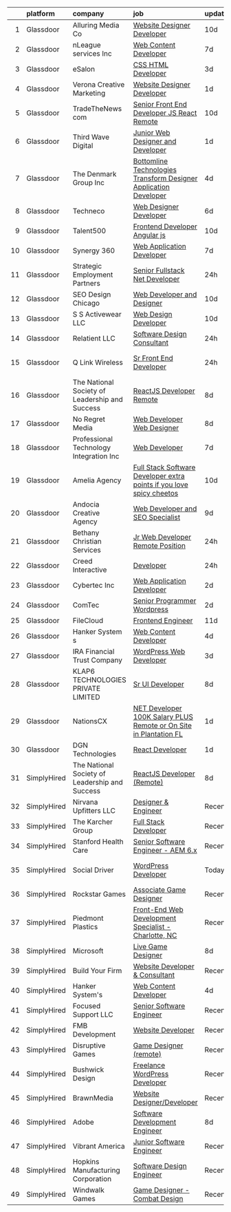 

|    | platform    | company                                        | job                                                                                                                                                                                                                                                                                                                                                                                                                                                                                                                                                                                                                                                                                                                                                                                                                                                                                                                                                                                                                                                                                                                      | update_time   | location                  |
|---:|:------------|:-----------------------------------------------|:-------------------------------------------------------------------------------------------------------------------------------------------------------------------------------------------------------------------------------------------------------------------------------------------------------------------------------------------------------------------------------------------------------------------------------------------------------------------------------------------------------------------------------------------------------------------------------------------------------------------------------------------------------------------------------------------------------------------------------------------------------------------------------------------------------------------------------------------------------------------------------------------------------------------------------------------------------------------------------------------------------------------------------------------------------------------------------------------------------------------------|:--------------|:--------------------------|
|  1 | Glassdoor   | Alluring Media Co                              | [Website Designer Developer](https://www.glassdoor.com/partner/jobListing.htm?pos=126&ao=1136043&s=58&guid=0000018151882be492e9f8592cd6651c&src=GD_JOB_AD&t=SR&vt=w&ea=1&cs=1_4c2e67fa&cb=1654930287919&jobListingId=1007906581302&jrtk=3-0-1g58ogb0br0mi801-1g58ogb0ohaq4800-295cdde55712cc59-)                                                                                                                                                                                                                                                                                                                                                                                                                                                                                                                                                                                                                                                                                                                                                                                                                         | 10d           | Remote                    |
|  2 | Glassdoor   | nLeague services Inc                           | [Web Content Developer](https://www.glassdoor.com/partner/jobListing.htm?pos=116&ao=1136043&s=58&guid=0000018151882be492e9f8592cd6651c&src=GD_JOB_AD&t=SR&vt=w&ea=1&cs=1_a553b4de&cb=1654930287919&jobListingId=1007916576869&jrtk=3-0-1g58ogb0br0mi801-1g58ogb0ohaq4800-df2d8b73c28e92ba-)                                                                                                                                                                                                                                                                                                                                                                                                                                                                                                                                                                                                                                                                                                                                                                                                                              | 7d            | Atlanta, GA               |
|  3 | Glassdoor   | eSalon                                         | [CSS   HTML Developer](https://www.glassdoor.com/partner/jobListing.htm?pos=105&ao=1110586&s=58&guid=0000018151882be492e9f8592cd6651c&src=GD_JOB_AD&t=SR&vt=w&ea=1&cs=1_2244bf1d&cb=1654930287918&jobListingId=1007924725713&cpc=F41FEAB56D215062&jrtk=3-0-1g58ogb0br0mi801-1g58ogb0ohaq4800-d78d28495f642f53--6NYlbfkN0BEZjN4yZdNxGTJSfeQLQOWG2stMqrQEYxPlXsGtCvXCbogS6p6IFYnszG3ouTNGqz6O7jpNIceYlz64cswnB0sIHM7SRDvZqn9H6CTiV_93sAbrfT2OsakmclQVsZTpbu-Yrthf8MLuwd4pYCyTtZPYjZXbP28sb7Nsrd8BES0pL2YqK_prWsJd_UifQ_eDzreMz1SIQpBgUbrO3yEb2bUcCoyrZj7fVmMppGFRThxY5v8iqulndNZS1tCSnb4MtdCb1ShY5qw3dRWLWplZEDpPjBT6HA8NLY_ANnc6qUlay-sbH2GQlDLAaBaCAiKW-FIlE99EcAj0RkTmLT1rMYiWxQ-cQ2N1cKu2j2ePRrcyqOV6QYiG8C-9gwL6Aa-AJ7DoS_MIiTMTVchp8Udaq_M3ukBnZa4T51s_s69S4MCiVPbEbX6M38cCcXXnwcU07SIhh2jXsq-5g%3D%3D)                                                                                                                                                                                                                                                                                                              | 3d            | Remote                    |
|  4 | Glassdoor   | Verona Creative Marketing                      | [Website Designer Developer](https://www.glassdoor.com/partner/jobListing.htm?pos=123&ao=1136043&s=58&guid=0000018151882be492e9f8592cd6651c&src=GD_JOB_AD&t=SR&vt=w&ea=1&cs=1_27818278&cb=1654930287919&jobListingId=1007929630622&jrtk=3-0-1g58ogb0br0mi801-1g58ogb0ohaq4800-7627670389c97643-)                                                                                                                                                                                                                                                                                                                                                                                                                                                                                                                                                                                                                                                                                                                                                                                                                         | 1d            | Remote                    |
|  5 | Glassdoor   | TradeTheNews com                               | [Senior Front End Developer  JS  React  Remote ](https://www.glassdoor.com/partner/jobListing.htm?pos=130&ao=1136043&s=58&guid=0000018151882be492e9f8592cd6651c&src=GD_JOB_AD&t=SR&vt=w&ea=1&cs=1_1ec6b62d&cb=1654930287920&jobListingId=1007905735137&jrtk=3-0-1g58ogb0br0mi801-1g58ogb0ohaq4800-b077302778eec44e-)                                                                                                                                                                                                                                                                                                                                                                                                                                                                                                                                                                                                                                                                                                                                                                                                     | 10d           | Remote                    |
|  6 | Glassdoor   | Third Wave Digital                             | [Junior Web Designer and Developer](https://www.glassdoor.com/partner/jobListing.htm?pos=117&ao=1136043&s=58&guid=0000018151882be492e9f8592cd6651c&src=GD_JOB_AD&t=SR&vt=w&cs=1_04ddeac5&cb=1654930287919&jobListingId=1007930419471&jrtk=3-0-1g58ogb0br0mi801-1g58ogb0ohaq4800-c8a9a5f532d509ba-)                                                                                                                                                                                                                                                                                                                                                                                                                                                                                                                                                                                                                                                                                                                                                                                                                       | 1d            | Macon, GA                 |
|  7 | Glassdoor   | The Denmark Group  Inc                         | [ Bottomline Technologies Transform Designer Application Developer ](https://www.glassdoor.com/partner/jobListing.htm?pos=101&ao=1110586&s=58&guid=0000018151882be492e9f8592cd6651c&src=GD_JOB_AD&t=SR&vt=w&ea=1&cs=1_55fe926e&cb=1654930287917&jobListingId=1007920677812&cpc=E12678FCBA555788&jrtk=3-0-1g58ogb0br0mi801-1g58ogb0ohaq4800-c9509fc5d067a275--6NYlbfkN0CnvnrZV6i1JGX1yqycrBVKxG_QbmFGo1hJvaAPDrdCVTET5rWUgFWpZGgoZc06_HNnY7hdT5y1kDU_dzPnswIN34pdZNgNK1ilmmQcF4UlgBkJtOJXqS4SHehDpnMOgd-7-BM4x5-4Lwr_f_7lGtzLgqaA8CJxUoK7HXFt460O2Himc83l5I4fCMyIzzRDPz2nEXj0VlvZt-wcA4It2SCneIsZufTY0_NS5uz8qrKkTB1w64K9uzTCAHsW2byLUyi7kwdkbpcae8pP3oN5CItBjJaeOIkQbSqQT0-U2SH-B4WD28NM3IbTXDWJADlqnSYWU0jjydWJjxF8-yIr26V-xoYrIQGFUyBYevOvCpwF77IsIuBkOMxw6SkWleAcjHzkCRC7cjgzGVRU80KeFys5HuP8e9w2phVw3tTnQkMKIQM49fAoldcR79IeUQAhbNa0QrI0GAmq9EVRHdHSZfJOVvb3TXhq8O6LVjqqjsyMBD650hwNOnfvYZ9jIVpG0m96xACkjkbYmTGqMy4DMaQY3igHwV24vwFApOqQQuWr_QfaKSNPBQmkZO5EoNKIjVU%3D)                                                                                                                                              | 4d            | Remote                    |
|  8 | Glassdoor   | Techneco                                       | [Web Designer Developer](https://www.glassdoor.com/partner/jobListing.htm?pos=121&ao=1136043&s=58&guid=0000018151882be492e9f8592cd6651c&src=GD_JOB_AD&t=SR&vt=w&ea=1&cs=1_1009ac5b&cb=1654930287919&jobListingId=1007917975416&jrtk=3-0-1g58ogb0br0mi801-1g58ogb0ohaq4800-5066b3ab79b21723-)                                                                                                                                                                                                                                                                                                                                                                                                                                                                                                                                                                                                                                                                                                                                                                                                                             | 6d            | Remote                    |
|  9 | Glassdoor   | Talent500                                      | [Frontend Developer   Angular js](https://www.glassdoor.com/partner/jobListing.htm?pos=110&ao=1110586&s=58&guid=0000018151882be492e9f8592cd6651c&src=GD_JOB_AD&t=SR&vt=w&cs=1_64f60817&cb=1654930287918&jobListingId=1007904529317&cpc=AC285F3A3ECA6BB0&jrtk=3-0-1g58ogb0br0mi801-1g58ogb0ohaq4800-87f5623e7ebd3c43--6NYlbfkN0D5mXFGwCT9lo97i3gsfTR9iTAPBTm16RjVfbVH6M8QHIvpChn350CMaRdfCnvphGEiHbD88e3eusYPSLb0KuxUHtWedkwmMl5nDyWXtdD_VE31fhdpyL4O8B4VjX96RxYXKBMpG_wd45xNqkLRcUQ6AJTWSvLGJOZ1ffR2dQiGLXEAeLnr-ujHjIf2boT3GTQZpbCByLX2GAlKEFBHpW7lGxl2ygG-kspyZb2FnkmwRF-qfGYtAxsOQlNBLJTDr3j8LhMv4m3LurEgbx4mUVxE5EDg5JWoXmzmSknqQJ9rqNzaeI9UTxzDsDQEFCP7dNE3Zu5sL3GsC--g-bmc66YU25qTABgQylPHBP625lAtw4m5VPM-tni_S3jWKVteCwE1CfTYXxZA_Aak3irui5tv2X4WjCKNLT3-voT814dgroG4i3s-GuC3oU3BDmkbGlOh931qXCt3yjIAtM2Bvd18XyOaDdHrhv3nij59DV6cWBv3G7QfnE29skvSouHNyDL_h7kDax2Rhb-UzKjxjVvaaD07_7d28LrQy9Jy3f4B8IOkqK5sk79tCDV9R3pKBlKTaB2IzW75_Oc7CC_FncvU0-4yeqCKQ47xZB_G0vT0UQ%3D%3D)                                                                                                                                        | 10d           | Remote                    |
| 10 | Glassdoor   | Synergy 360                                    | [Web Application Developer](https://www.glassdoor.com/partner/jobListing.htm?pos=108&ao=1110586&s=58&guid=0000018151882be492e9f8592cd6651c&src=GD_JOB_AD&t=SR&vt=w&ea=1&cs=1_e80e1272&cb=1654930287918&jobListingId=1007916078773&cpc=C63BD00756FD6F58&jrtk=3-0-1g58ogb0br0mi801-1g58ogb0ohaq4800-29ccddcbc13599f4--6NYlbfkN0D3144mSAre_s2DyY13LhQs0VT40Ny06JpOHOzDNPfCMOPtH0hK8WyPBEVs6-RgPgnDufC31XtsuCJqo2t82BuI4oDEEYmSSiJecdWdwZ5OkPEEIKfQITnmixD97aXNUSMzjoxhCKQuq1KRbgfrOJ90P5KGiPcJ5p4rhkZ_0KPveUBLie4BHOSvCqtR9KEzhcVoMWaY_3KSBC2wJHl_dHCza3E8KancwfZnopN1qLCH_N--BDn1h2HOYoTov7Tr7HuAwwU1Bg0daDxya-VkLRjJXC-cWHUZhhsSKXV0ye0OwMNx_A_AQtump-KxQeilyN-1iUOZ-GXMZCIr18Wg4ANGtsoEpQivwMyefQhVdgvx8FBwUm5HL1h3-mUjiPGFkK6okPCquLes6BgfOrjnEtQyVD37JzJxxKOcVrcOPww1r4muDBknlXk7YEZekih9gXqrFwqQWZKSdiljGfm6uoHzaOyrsi3A23gVcDJ-4qvXPwd2AerpzFpKppmk1pBbhpw%3D)                                                                                                                                                                                                                                                       | 7d            | Remote                    |
| 11 | Glassdoor   | Strategic Employment Partners                  | [Senior Fullstack  Net Developer](https://www.glassdoor.com/partner/jobListing.htm?pos=109&ao=1110586&s=58&guid=0000018151882be492e9f8592cd6651c&src=GD_JOB_AD&t=SR&vt=w&ea=1&cs=1_e4b560e6&cb=1654930287918&jobListingId=1007932109580&cpc=92BEE8AC7E71C1CB&jrtk=3-0-1g58ogb0br0mi801-1g58ogb0ohaq4800-c36782258eef7748--6NYlbfkN0B-fTUegnOdPWDV05CiIhIi2qlOzw6WOcAKK9Y9LqNfmuNY1A0kBHRpIHZer5Lsr2yEesuItmG4PiDoSmT_VkB0aWsBn2slRN5kOozmjS22nImROoQhkqM0yypWkb0taiFb8wGj2fUjOELNGaFJGINIkPttTpA4Nq0jC8SlLH8GaBR153ZAwRg3zUtKKOxqOfIDgJARh8PUsAHUD6SXX_ooIPyD8CsV6goZOrUkkTccaIXGCmAcdjx3LhuUeUkfCJtIOU7dk6d4-VDbZeFIrVfe7x_PKnfskTNvp-Je194dU5iBHCDwKCh_A4xqJ_wpZhhQ1Id49NLhZ3eUNn8WKaZYcSf0cCwEYMtLXqDpZAHjpiEilouTjd6Y9SEEr5QLb4xGGds0BbS6T3wSptTcigyybL3HFiFyiPzoMW_UXEwra-syqAhSA64mlfXRn8bjYumhjtxFuqT-TUlTMec7XwWTvDU7ktGCkiY6cETZR26ziaakQcnsfRrhKrul8g2mIK03h-mxB8EJag%3D%3D)                                                                                                                                                                                                                                   | 24h           | Remote                    |
| 12 | Glassdoor   | SEO Design Chicago                             | [Web Developer and Designer](https://www.glassdoor.com/partner/jobListing.htm?pos=115&ao=1136043&s=58&guid=0000018151882be492e9f8592cd6651c&src=GD_JOB_AD&t=SR&vt=w&ea=1&cs=1_ed1196c3&cb=1654930287919&jobListingId=1007905745551&jrtk=3-0-1g58ogb0br0mi801-1g58ogb0ohaq4800-edb5c12235ecbca6-)                                                                                                                                                                                                                                                                                                                                                                                                                                                                                                                                                                                                                                                                                                                                                                                                                         | 10d           | Remote                    |
| 13 | Glassdoor   | S S Activewear LLC                             | [Web Design Developer](https://www.glassdoor.com/partner/jobListing.htm?pos=102&ao=1110586&s=58&guid=0000018151882be492e9f8592cd6651c&src=GD_JOB_AD&t=SR&vt=w&cs=1_21601763&cb=1654930287916&jobListingId=1007907546318&cpc=ECF50B846154F74F&jrtk=3-0-1g58ogb0br0mi801-1g58ogb0ohaq4800-9a94e0e65c736bca--6NYlbfkN0Ajr136nt6A_LHOZ7dazkZBMRVGXfFx1UH3hXSlGZi78qV2vh4IIPaG56QxCFgA56Adpr9RaXdipIXu1R4bmSOvMziN5foyE-Hu6-wOJzorB798i-BTTof0WkY407sJ8JJ-b48jkEdELNvzxft-sRf5NMtJ6JiYIBRDHRpWroXbQqBaO_5kxxHvN-KYbt9H9FU-F8bCVWeed56PDkhqUEuRGHhHzWK0Nu3lZP0kPet2iRwACwaCwOfDb-EMyWgGqkFexmT1Y8XTNaOt1ESNFsAlzszD38hQNc4aYvLuwoUWoE1vePB0KpIvd8pzs7XnTlfqOfCQjbwAYDAHjeHlxkjIBGVHIsG_pewBLkvO-YIxfIoWvnmFseQ1BTZJvBqQZOY8ZMrDSsTwWHnaddWJPbcxDp98q-a6S2bs5ESisOQDOrimthtrO1y-Tx27h4baNXJxkGS80M4pn-_5bGGbCUO67253JexeWJMHamWAb3l3kHOzwIDynxTvpYHgpjx-Q66BhyWv4bdfSrteD083iaI5w2KHunEFw3j7CDHn45YpGtL3SessDS0iBGMwFCrwf3xtMCUmpkLzf5eUvwmahYEVsQyUkcWp3du3xa1B5CbysvnE6kzo3GJvyjF3ZIgr6zdtzNcBuJVs_zBh-wqymJPEA-W7QzINWCcnJHuH0gvY6pT2lKq8J_d8jubbLF0QrF2iiJSvpn0hIQroirjw_rb73YLJms4xMx9RlGdc9pzfM8h7KGqndw2IqlrbrxdOn0E%3D) | 10d           | Bolingbrook, IL           |
| 14 | Glassdoor   | Relatient LLC                                  | [Software Design Consultant](https://www.glassdoor.com/partner/jobListing.htm?pos=112&ao=1110586&s=58&guid=0000018151882be492e9f8592cd6651c&src=GD_JOB_AD&t=SR&vt=w&cs=1_02ee3f6e&cb=1654930287918&jobListingId=1007931770268&cpc=DE56C24FF6DEC286&jrtk=3-0-1g58ogb0br0mi801-1g58ogb0ohaq4800-26bc70fce0505fa2--6NYlbfkN0D0ff9e8Lfwlpl5zGbQmpn59AL71QmFd7VKOAnfyjZzp5sdngV8WPgYe0dov1m7Y2nUj_T0Uk68gBg5pTEX790WheUCdEcXy5eoeR2jFCzMf_0znQrGiLAjjVATP0Ba3dQE0CjhsykUnNP80zjajm9Sz8BT2FF3RK-jROi02qxZsUKYMOFkqLsjRaOLF5WFCo4MiQ0Fu3GXr2Sxi1GrolGHg0IMIoEBo3uBHra0EdqqKfG-TaWMP4uHRsSRiaWkkfS2jKTuOKa0Ibu3x_yXI0BVhitdrMFmccMOpJ1CwXl7db8BXdhcE9vkqCM_KM89NE7lLR_IR7nT3ijV4kHTtPm_-InOb57Wnod8CT8Ru_4eoupOTj5yVnlAvniviED_SamG8jbWrr47LH1x6A_MxViXGfpM6ubXz0-07wzWgLL7vVUMZ9hbG3AOs-_8dj3OK1Ewhve14qxpJF0lVnXcb4UzBkkQdsLhEpeMTXGQlZhXvg%3D%3D)                                                                                                                                                                                                                                                                             | 24h           | Atlanta, GA               |
| 15 | Glassdoor   | Q Link Wireless                                | [Sr  Front End Developer](https://www.glassdoor.com/partner/jobListing.htm?pos=103&ao=1110586&s=58&guid=0000018151882be492e9f8592cd6651c&src=GD_JOB_AD&t=SR&vt=w&ea=1&cs=1_47ff0959&cb=1654930287917&jobListingId=1007932137990&cpc=8506CCAEAF70E016&jrtk=3-0-1g58ogb0br0mi801-1g58ogb0ohaq4800-3427587851c63e27--6NYlbfkN0C1n-7uwLBmXreK9Hz04i1NaXR3ByHk8AHoFYtQOHcucrn-WJdlvXkOsw7F9TIUEiz0b6r3T9v0Ok23X0ll_92pPTSAhQC0h3DSunmh6Z_1mydGCdrBjX4CKLr3r824Ok9ViMwVmyZOSrlXNLnW15i3CALg_lp1tFM5GSk2m7VqeKPL3r8APdBLXX5yQHSlo4byMab13R5cT4Sjs8cCKNzTg1RyvODNQN4I2p-x9kXQladbTeJx-A70unnFb1F2GK8W-YzFBa_Q_AE6pkA5FdF_Fp0UkO3T2T2xiIy6H8V1X-dWJCyo4hK96BMMjj-CS1tLLQFCq_q4ef30tbrg9cXSvYdTjNXzCvpWj_M3w3hyqzGUHX5RwjsNZ5PvOXJgfbUfJKCu1L8Syf1sNu7Ecg-r_59WDdbygz457egZDmMCkK2uEmB3k5dTXjlGOSBSZ8RxkawE0qN2X2ORSxG6ZVDAt81QZcwaf77Y-6qQj1300bphRmcPUavN6LT-7zkfmkOEnzAzvFkY_Q%3D%3D)                                                                                                                                                                                                                                           | 24h           | Fort Lauderdale, FL       |
| 16 | Glassdoor   | The National Society of Leadership and Success | [ReactJS Developer  Remote ](https://www.glassdoor.com/partner/jobListing.htm?pos=120&ao=1136043&s=58&guid=0000018151882be492e9f8592cd6651c&src=GD_JOB_AD&t=SR&vt=w&ea=1&cs=1_7efd03a6&cb=1654930287919&jobListingId=1007912762336&jrtk=3-0-1g58ogb0br0mi801-1g58ogb0ohaq4800-f557ca080c60bcbb-)                                                                                                                                                                                                                                                                                                                                                                                                                                                                                                                                                                                                                                                                                                                                                                                                                         | 8d            | Miami, FL                 |
| 17 | Glassdoor   | No Regret Media                                | [Web Developer   Web Designer](https://www.glassdoor.com/partner/jobListing.htm?pos=122&ao=1136043&s=58&guid=0000018151882be492e9f8592cd6651c&src=GD_JOB_AD&t=SR&vt=w&ea=1&cs=1_0948a025&cb=1654930287919&jobListingId=1007914432441&jrtk=3-0-1g58ogb0br0mi801-1g58ogb0ohaq4800-cb5e562f2067db24-)                                                                                                                                                                                                                                                                                                                                                                                                                                                                                                                                                                                                                                                                                                                                                                                                                       | 8d            | Houston, TX               |
| 18 | Glassdoor   | Professional Technology Integration  Inc       | [Web Developer](https://www.glassdoor.com/partner/jobListing.htm?pos=113&ao=1110586&s=58&guid=0000018151882be492e9f8592cd6651c&src=GD_JOB_AD&t=SR&vt=w&ea=1&cs=1_a59870d0&cb=1654930287919&jobListingId=1007916804818&cpc=9908D8D4413DBB8A&jrtk=3-0-1g58ogb0br0mi801-1g58ogb0ohaq4800-1ae6fa55cd02a2b8--6NYlbfkN0CxP5eqahSjqXr0D5ytgzapk24O0aoHOFXOFipKNsq5vdODBmzByVVxgqoPStOx5p3cOVzRoWYwuK8fujv_pb3DvoBpatLIMqpiKDV-obQccrSsym2weDIWvx-G2Lo53qJHbqQak6VFhMIBqXrQSJZ3nOOPQCcxx2Im5d6qgmmk4eJzsPwhUA02_iPy-3rMFOKL0RU6ISHv91gyqVB9c3QgYWYKikNdUXoDHInQXsszYUoFcWI6SrNzG3eqREP-u-qi7GCtefKtQRXO_Ea-A7a2_-DJ1fqIqsC2qklxSbLmsJFLKQUdLhMfVh7ng1tyPH0VJH33oKrk_XCqOBsrzPzMCkfhZ3kBx-gQjoqmk57R011wjuPg-fgyALCsz9yeh_4BHk2Rjla4y3rf6I0if31lwxv-1K352lU63wsviO4D0vqmoDRbuzF3HulUXKTlkl5COLlnY7twcOJph_ZaUzTQFxDgNuXlX62q6gXnUz-Drre072AKLNSOnfyBqrvzaH7NSZTtzwT9VO1OvwGCDC-MxHpTpcBa8k2fbl5NkhD69MIGKfbzs2FCJypsitmCYPU%3D)                                                                                                                                                                                                   | 7d            | Atlanta, GA               |
| 19 | Glassdoor   | Amelia Agency                                  | [Full Stack Software Developer  extra points if you love spicy cheetos ](https://www.glassdoor.com/partner/jobListing.htm?pos=107&ao=1110586&s=58&guid=0000018151882be492e9f8592cd6651c&src=GD_JOB_AD&t=SR&vt=w&ea=1&cs=1_6eb7e05d&cb=1654930287918&jobListingId=1007905190328&cpc=217C45A42544DB93&jrtk=3-0-1g58ogb0br0mi801-1g58ogb0ohaq4800-67856edb6d341728--6NYlbfkN0DnWT2MWh3PjM2wGGC7mpX-PKFto2gAIuK8vCM8ePi-hpLYk1KqrofZgPTWXPSBynrJI52abg7-pww4gidOsU03XaLmBhLwalfYZqdGX9y7CVtOsxZpVCYqhwMvoOxjUu0GyMK6-_HoTxubhrZPIFEBztbP9edVRRWyNFHpxru3WqhWfNKBH_zTMLBWK-PldWgYjJ04soFZv_M2mFAoc6-ZHrnUwt2PC87_Ko2Bp6OwL-81tFE7w0stsAjEVH4pJzG8bOeOdTY3zOWDGbB1TrEUNoiItiOpQQ8Zxs-w4xUHDi8v62G0vKtTn1TRxtTqrNJgNwawYnOSV0aVbG3FRfseddWyz4rcpwkLSOAqs7GCTJnvCQgH4fjhi2iFIx3fTUrBsJhy0Xweo7KGEmUpvrtzyzXMuCT_yUpsNhQU7ZhoZhlNuJJK6DbXFIJQSzlldMyWuihxwpqRyLj8jnLX9hdjWUokfTgm3soByjuEjK5OJUIuvg2lMkp64R-gGDnshPmYi_ieM3UxKfT2JQghmbpvpnnmxETqqHUg7yd126dNylePMx5TDNzBBcZGCAaRXhc%3D)                                                                                                                                          | 10d           | Remote                    |
| 20 | Glassdoor   | Andocia Creative Agency                        | [Web Developer and SEO Specialist](https://www.glassdoor.com/partner/jobListing.htm?pos=129&ao=1136043&s=58&guid=0000018151882be492e9f8592cd6651c&src=GD_JOB_AD&t=SR&vt=w&ea=1&cs=1_582286f1&cb=1654930287920&jobListingId=1007910325652&jrtk=3-0-1g58ogb0br0mi801-1g58ogb0ohaq4800-3e71974dd9827fa4-)                                                                                                                                                                                                                                                                                                                                                                                                                                                                                                                                                                                                                                                                                                                                                                                                                   | 9d            | Remote                    |
| 21 | Glassdoor   | Bethany Christian Services                     | [Jr  Web Developer   Remote Position](https://www.glassdoor.com/partner/jobListing.htm?pos=118&ao=1136043&s=58&guid=0000018151882be492e9f8592cd6651c&src=GD_JOB_AD&t=SR&vt=w&cs=1_54225e66&cb=1654930287919&jobListingId=1007932508591&jrtk=3-0-1g58ogb0br0mi801-1g58ogb0ohaq4800-32738ead98636ba7-)                                                                                                                                                                                                                                                                                                                                                                                                                                                                                                                                                                                                                                                                                                                                                                                                                     | 24h           | Remote                    |
| 22 | Glassdoor   | Creed Interactive                              | [Developer](https://www.glassdoor.com/partner/jobListing.htm?pos=128&ao=1136043&s=58&guid=0000018151882be492e9f8592cd6651c&src=GD_JOB_AD&t=SR&vt=w&cs=1_aba6f02e&cb=1654930287920&jobListingId=1007932386102&jrtk=3-0-1g58ogb0br0mi801-1g58ogb0ohaq4800-19098ac28196b74a-)                                                                                                                                                                                                                                                                                                                                                                                                                                                                                                                                                                                                                                                                                                                                                                                                                                               | 24h           | Saint Paul, MN            |
| 23 | Glassdoor   | Cybertec Inc                                   | [Web Application Developer](https://www.glassdoor.com/partner/jobListing.htm?pos=125&ao=1136043&s=58&guid=0000018151882be492e9f8592cd6651c&src=GD_JOB_AD&t=SR&vt=w&ea=1&cs=1_12e7617e&cb=1654930287919&jobListingId=1007926056460&jrtk=3-0-1g58ogb0br0mi801-1g58ogb0ohaq4800-dc846ea0a3f4aeb2-)                                                                                                                                                                                                                                                                                                                                                                                                                                                                                                                                                                                                                                                                                                                                                                                                                          | 2d            | Remote                    |
| 24 | Glassdoor   | ComTec                                         | [Senior Programmer   Wordpress ](https://www.glassdoor.com/partner/jobListing.htm?pos=111&ao=1110586&s=58&guid=0000018151882be492e9f8592cd6651c&src=GD_JOB_AD&t=SR&vt=w&ea=1&cs=1_5297b66a&cb=1654930287918&jobListingId=1007926752553&cpc=2CAED5C921A5F994&jrtk=3-0-1g58ogb0br0mi801-1g58ogb0ohaq4800-f4f24dd5a0da6061--6NYlbfkN0BSibhk05dWGFSNFBZsQKJgMX1ridlyg0q6rFcldLshXaTBl8KisOesY68w3r9K6yCMcxfXR4T4fXB6I06sDgfmvoeRCrsZsuVNy0otazYRVGM0K5HcGp5w7sqMm44Q6IA1CpYfMFzfHMRx7dWowR-dk1IH7UdF_ePUQvcZ15DUzKwP8hVSlmTHUq2PEAbGBbhC7H8HjfBt4Sbl2H7rxCYBn5pmuF9CaOMXi76X-BnPVj21DbGsIefpflqa_XrfYFNsMI6UmHPceo_YrjTZJVZ2AU4_OqFFNvcg7bICbH7CEvZ2No_KSvH8PmPncJZ4Q4TTjODwh3agismrZbnCz-7TNA9RFnW8Z7tGPVFr94AJ8q4Mrw1C77lumg_6B2dzs3Nt4_ZNBXJTwikr_du-ksTWJ2TVdxmw_5XAMqEQXa2GHq5DTa1x9qwm6N6yHx-NcEL7IOgn3efU8rMLWc1fuSQQeTaLkxi6eNy-KWNHRmkqrcuEKKbQlb4f0V6rIBYfTxz8bh3RO-hzOw%3D%3D)                                                                                                                                                                                                                                    | 2d            | Remote                    |
| 25 | Glassdoor   | FileCloud                                      | [Frontend Engineer](https://www.glassdoor.com/partner/jobListing.htm?pos=127&ao=1136043&s=58&guid=0000018151882be492e9f8592cd6651c&src=GD_JOB_AD&t=SR&vt=w&cs=1_9a552366&cb=1654930287919&jobListingId=1007903863705&jrtk=3-0-1g58ogb0br0mi801-1g58ogb0ohaq4800-99bd0a61732e32d1-)                                                                                                                                                                                                                                                                                                                                                                                                                                                                                                                                                                                                                                                                                                                                                                                                                                       | 11d           | Remote                    |
| 26 | Glassdoor   | Hanker System s                                | [Web Content Developer](https://www.glassdoor.com/partner/jobListing.htm?pos=119&ao=1136043&s=58&guid=0000018151882be492e9f8592cd6651c&src=GD_JOB_AD&t=SR&vt=w&ea=1&cs=1_b740723a&cb=1654930287919&jobListingId=1007920966722&jrtk=3-0-1g58ogb0br0mi801-1g58ogb0ohaq4800-4bd204d5999c692c-)                                                                                                                                                                                                                                                                                                                                                                                                                                                                                                                                                                                                                                                                                                                                                                                                                              | 4d            | Remote                    |
| 27 | Glassdoor   | IRA Financial Trust Company                    | [WordPress Web Developer](https://www.glassdoor.com/partner/jobListing.htm?pos=104&ao=1110586&s=58&guid=0000018151882be492e9f8592cd6651c&src=GD_JOB_AD&t=SR&vt=w&ea=1&cs=1_6dbeea24&cb=1654930287917&jobListingId=1007923603266&cpc=8A0D8B039440F4CD&jrtk=3-0-1g58ogb0br0mi801-1g58ogb0ohaq4800-a308e621410b60c0--6NYlbfkN0BKgzQyzTF1Q9mOsR1amaS-juVGLjHt5Cdom-gEF9y-xeJJUKVdh3iJ-CDnVzxXAXkNeufwfL5jb64ehRqnOLgff2ft3D0fcypusx7T5Ofm9Hj_tI0V2xw6a8KRHOpmIklkS3HA2P4jiMbSPYp5HSNmSMJ9tiudLrGSApTVJeJpkW7u6JzBqh41jUuHWBCP2aQT-S3OQgueBWYsFl6GF4VbjPptVJjvpl4SYJMZT_AQRlEwiWwRh3V7FSoRA6kMtN3N5chUjz45h94-CQheghuf-cd4rgzM6pEusnwK4EN1XgXl4F0HFbvzYK1u34YCv5Ny1JjA4u3zMsQgWN5aOq_6yVyyCcANIjyGcFmjXZJ5xj24_OpmPBY4oIZDm1S3VU4IZInFk4v5jHfaY0AXUxgDxUzCqPqYraMiOS4DYgL5BM1wgU4w04kVcXMk64-APFWRE1WwbPYlEoxb3JbQ3V8Sc_nad6TGdpJoqUPryphK2c6Ur_qMonrmVpR7SA94cb4vOAMmNyQ_AQ%3D%3D)                                                                                                                                                                                                                                           | 3d            | Sioux Falls, SD           |
| 28 | Glassdoor   | KLAP6 TECHNOLOGIES PRIVATE LIMITED             | [Sr  UI Developer](https://www.glassdoor.com/partner/jobListing.htm?pos=124&ao=1136043&s=58&guid=0000018151882be492e9f8592cd6651c&src=GD_JOB_AD&t=SR&vt=w&ea=1&cs=1_36693ab4&cb=1654930287919&jobListingId=1007913838266&jrtk=3-0-1g58ogb0br0mi801-1g58ogb0ohaq4800-8b3674c88d8e48e2-)                                                                                                                                                                                                                                                                                                                                                                                                                                                                                                                                                                                                                                                                                                                                                                                                                                   | 8d            | Alpharetta, GA            |
| 29 | Glassdoor   | NationsCX                                      | [ NET Developer   100K Salary PLUS   Remote or On Site in Plantation  FL](https://www.glassdoor.com/partner/jobListing.htm?pos=106&ao=1110586&s=58&guid=0000018151882be492e9f8592cd6651c&src=GD_JOB_AD&t=SR&vt=w&ea=1&cs=1_b22b25aa&cb=1654930287918&jobListingId=1007929127742&cpc=76BDADE3D6D9A820&jrtk=3-0-1g58ogb0br0mi801-1g58ogb0ohaq4800-88bb76b369d2f1e2--6NYlbfkN0DKnvRsy2n1DsT8ThRSlScr0tDLMobtWYrLF43i7n0zcRp4XdWVtD7KO7MkJ5J5htDnOOTHSwC-aNpQ0A7f00UXCr2ZfxNxR8yya8DoaFbB0MeFZdTThfM1Qw379n_u3Q1K7jCoSEyU0IG7d3CVJ_UxosDtDQROL3ojJ3cm3Xx8WB7Mr-ycfSTqmKGLvibBUT8FFrREgMzfZNzIQS4uGiZz5ZbQmxe6c_rvsZ-IEBF2nVTYjkRERimmyKUZsCy1Wv8kbGkfc256cHeZ97zdzQRJOuuEyf-DXm0VnaY357UxCC6MNWBffCnK7EadR8-3r4xdAI_wNYtyX8EXRWFmgq2zY561_yVTRw6yMJ15aRNxTCoZbYnoy7Ih3frBTUKK2tn7NrKe4ULiBpFbwS2qLg06_4oZtGmm1-NichECmcgEpoilJT7uKCPktMyUZTyGJTMCCiWB_UoVVWEQIuibwFI-WUp49g261Ie042_tHgURR7_ds6Ne5o63PD_O4fbMLB2EXI1OtIWacw%3D%3D)                                                                                                                                                                                           | 1d            | Fort Lauderdale, FL       |
| 30 | Glassdoor   | DGN Technologies                               | [React Developer](https://www.glassdoor.com/partner/jobListing.htm?pos=114&ao=1136043&s=58&guid=0000018151882be492e9f8592cd6651c&src=GD_JOB_AD&t=SR&vt=w&ea=1&cs=1_d7039371&cb=1654930287919&jobListingId=1007930066247&jrtk=3-0-1g58ogb0br0mi801-1g58ogb0ohaq4800-a943c43ab8530a72-)                                                                                                                                                                                                                                                                                                                                                                                                                                                                                                                                                                                                                                                                                                                                                                                                                                    | 1d            | Remote                    |
| 31 | SimplyHired | The National Society of Leadership and Success | [ReactJS Developer (Remote)](https://www.simplyhired.com/job/VVdD8FAdKgp6_paAbNzHGayj4JTf6wbif-wqfRKSx4DNnHw-wkbKKw?q=design+developer)                                                                                                                                                                                                                                                                                                                                                                                                                                                                                                                                                                                                                                                                                                                                                                                                                                                                                                                                                                                  | 8d            | Miami, FL                 |
| 32 | SimplyHired | Nirvana Upfitters LLC                          | [Designer & Engineer](https://www.simplyhired.com/job/rlLEqlmZkCIL8yj9j2Dk_So1za3xgxBUNjSD-WzhcIQzLCpuPSqxLg?q=design+developer)                                                                                                                                                                                                                                                                                                                                                                                                                                                                                                                                                                                                                                                                                                                                                                                                                                                                                                                                                                                         | Recently      | Leominster, MA            |
| 33 | SimplyHired | The Karcher Group                              | [Full Stack Developer](https://www.simplyhired.com/job/JPw9CyuAtCQORfA796L8vj-gOKaXyrTgcCdogVfa28m5K5DN7SazUw?q=design+developer)                                                                                                                                                                                                                                                                                                                                                                                                                                                                                                                                                                                                                                                                                                                                                                                                                                                                                                                                                                                        | Recently      | North Canton, OH          |
| 34 | SimplyHired | Stanford Health Care                           | [Senior Software Engineer - AEM 6.x](https://www.simplyhired.com/job/bYiYHUkPxBtN51qc6S1kSH748r_pvR7nlMoKx3sZkfbrC-8NTKJjBw?q=design+developer)                                                                                                                                                                                                                                                                                                                                                                                                                                                                                                                                                                                                                                                                                                                                                                                                                                                                                                                                                                          | Recently      | Palo Alto, CA             |
| 35 | SimplyHired | Social Driver                                  | [WordPress Developer](https://www.simplyhired.com/job/g3E8NRFqNiqODHjHooInmXzDEz63yqyMSbsXQ2jP4ad4_Fe081QqHQ?q=design+developer)                                                                                                                                                                                                                                                                                                                                                                                                                                                                                                                                                                                                                                                                                                                                                                                                                                                                                                                                                                                         | Today         | Seattle, WA +3 locations  |
| 36 | SimplyHired | Rockstar Games                                 | [Associate Game Designer](https://www.simplyhired.com/job/vdV8vlT3gviLv2JCIKjxS72bf-KmVFeMRA0oYSRtEaTI4YyrugfY7Q?q=design+developer)                                                                                                                                                                                                                                                                                                                                                                                                                                                                                                                                                                                                                                                                                                                                                                                                                                                                                                                                                                                     | Recently      | Carlsbad, CA              |
| 37 | SimplyHired | Piedmont Plastics                              | [Front-End Web Development Specialist - Charlotte, NC](https://www.simplyhired.com/job/puGR9dPSBhy7ioI2V9eUNXxatJn7aHUtRPOv1P0KxovbLCcxd93c5g?q=design+developer)                                                                                                                                                                                                                                                                                                                                                                                                                                                                                                                                                                                                                                                                                                                                                                                                                                                                                                                                                        | Recently      | Charlotte, NC             |
| 38 | SimplyHired | Microsoft                                      | [Live Game Designer](https://www.simplyhired.com/job/xE_h3YLFl-lsJeW6_pik6acSazrDDbYN_DAQ6GTfJ7VNJyVpj8FSGA?q=design+developer)                                                                                                                                                                                                                                                                                                                                                                                                                                                                                                                                                                                                                                                                                                                                                                                                                                                                                                                                                                                          | 8d            | Redmond, WA               |
| 39 | SimplyHired | Build Your Firm                                | [Website Developer & Consultant](https://www.simplyhired.com/job/Vfrp5V3PqvP0ETGNQsJY8Sp1xepMhWahT2yNMf5sR6Fq9Au98vO6qw?q=design+developer)                                                                                                                                                                                                                                                                                                                                                                                                                                                                                                                                                                                                                                                                                                                                                                                                                                                                                                                                                                              | Recently      | Madison, CT               |
| 40 | SimplyHired | Hanker System's                                | [Web Content Developer](https://www.simplyhired.com/job/A4nFnpC7czExASKBLKIypVEuSnGIyZz2qXe1GRoCKe927sssPI57KA?q=design+developer)                                                                                                                                                                                                                                                                                                                                                                                                                                                                                                                                                                                                                                                                                                                                                                                                                                                                                                                                                                                       | 4d            | Remote                    |
| 41 | SimplyHired | Focused Support LLC                            | [Senior Software Engineer](https://www.simplyhired.com/job/Oy0JyfBQrB7idC_QUoj5aAz6aJQW662K8w3ejBmFrAgNpb4GXoJB0w?q=design+developer)                                                                                                                                                                                                                                                                                                                                                                                                                                                                                                                                                                                                                                                                                                                                                                                                                                                                                                                                                                                    | Recently      | Logan, UT                 |
| 42 | SimplyHired | FMB Development                                | [Website Developer](https://www.simplyhired.com/job/d04B7oECDkMminqde-OB0JL0p7sD3e-N_nbFAH3eRoxetB2fvjuh_A?q=design+developer)                                                                                                                                                                                                                                                                                                                                                                                                                                                                                                                                                                                                                                                                                                                                                                                                                                                                                                                                                                                           | Recently      | Beverly Hills, CA         |
| 43 | SimplyHired | Disruptive Games                               | [Game Designer (remote)](https://www.simplyhired.com/job/vytt5GMA1R1RrMNWATalKkRekAf5tHIK0Z9-YoH7I87k-ZDlqThfFg?q=design+developer)                                                                                                                                                                                                                                                                                                                                                                                                                                                                                                                                                                                                                                                                                                                                                                                                                                                                                                                                                                                      | Recently      | Berkeley, CA              |
| 44 | SimplyHired | Bushwick Design                                | [Freelance WordPress Developer](https://www.simplyhired.com/job/cT9tazAs1RJDKybQmBhxG0cez39wk9YtXMULvuD1Jh9iVS3-uLQ0sA?q=design+developer)                                                                                                                                                                                                                                                                                                                                                                                                                                                                                                                                                                                                                                                                                                                                                                                                                                                                                                                                                                               | Recently      | Remote                    |
| 45 | SimplyHired | BrawnMedia                                     | [Website Designer/Developer](https://www.simplyhired.com/job/78BxKl1R6BpfuVu8Kpk-1cxMOjiHDgxQMPxrbQ5J7eWU9PbYxXCHNA?q=design+developer)                                                                                                                                                                                                                                                                                                                                                                                                                                                                                                                                                                                                                                                                                                                                                                                                                                                                                                                                                                                  | Recently      | Albany, NY                |
| 46 | SimplyHired | Adobe                                          | [Software Development Engineer](https://www.simplyhired.com/job/mgvJtyIgm4mTqpVK1qiQY_3VVEx_TrKBeJrfSag8NlFZ7rKCv-KlJQ?q=design+developer)                                                                                                                                                                                                                                                                                                                                                                                                                                                                                                                                                                                                                                                                                                                                                                                                                                                                                                                                                                               | 8d            | San Jose, CA +2 locations |
| 47 | SimplyHired | Vibrant America                                | [Junior Software Engineer](https://www.simplyhired.com/job/rkL6EIJkC6mS_rxi4a4hUb9rPfs0MCde3D2wHfCmE_GceejFu7ApOA?q=design+developer)                                                                                                                                                                                                                                                                                                                                                                                                                                                                                                                                                                                                                                                                                                                                                                                                                                                                                                                                                                                    | Recently      | San Carlos, CA            |
| 48 | SimplyHired | Hopkins Manufacturing Corporation              | [Software Design Engineer](https://www.simplyhired.com/job/qY8slYaw9wD2ocnPC4HaJoxOS535kfd1g9te5vVup0OD4IWDFxIROg?q=design+developer)                                                                                                                                                                                                                                                                                                                                                                                                                                                                                                                                                                                                                                                                                                                                                                                                                                                                                                                                                                                    | Recently      | Emporia, KS               |
| 49 | SimplyHired | Windwalk Games                                 | [Game Designer - Combat Design](https://www.simplyhired.com/job/aMZ7zZ-_RimdwF0hAaA98SKzFdLKM03jBn_UWw8p3C6XW2Y78mF1zA?q=design+developer)                                                                                                                                                                                                                                                                                                                                                                                                                                                                                                                                                                                                                                                                                                                                                                                                                                                                                                                                                                               | Recently      | Remote                    |